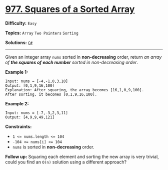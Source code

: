 # [977. Squares of a Sorted Array](https://leetcode.com/problems/squares-of-a-sorted-array/)

**Difficulty:** `Easy`

**Topics:** `Array` `Two Pointers` `Sorting`

**Solutions:** [`C#`](../../src/csharp/challenges/Problems/SquaresOfASortedArray.cs)

---

Given an integer array `nums` sorted in **non-decreasing** order, return *an array of **the squares of each number** sorted in non-decreasing order*.

**Example 1:**

```
Input: nums = [-4,-1,0,3,10]
Output: [0,1,9,16,100]
Explanation: After squaring, the array becomes [16,1,0,9,100].
After sorting, it becomes [0,1,9,16,100].
```

**Example 2:**

```
Input: nums = [-7,-3,2,3,11]
Output: [4,9,9,49,121]
```

**Constraints:**

* `1 <= nums.length <= 104`
* `-104 <= nums[i] <= 104`
* `nums` is sorted in **non-decreasing** order.

**Follow up:** Squaring each element and sorting the new array is very trivial, could you find an `O(n)` solution using a different approach?